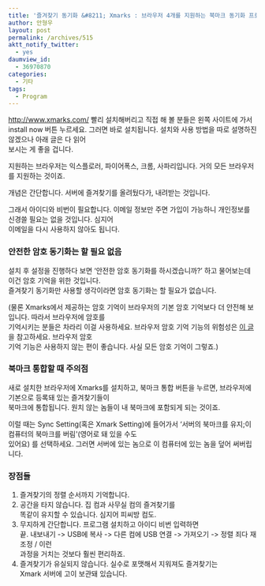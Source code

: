 ```yaml
---
title: '즐겨찾기 동기화 &#8211; Xmarks : 브라우저 4개를 지원하는 북마크 동기화 프로그램(IE, 파폭, 크롬, 사파리)'
author: 안형우
layout: post
permalink: /archives/515
aktt_notify_twitter:
  - yes
daumview_id:
  - 36970870
categories:
  - 기타
tags:
  - Program
---
```

<a title="http://www.xmarks.com/" rel="external nofollow" href="http://www.xmarks.com/" target="_blank">http://www.xmarks.com/</a> 빨리 설치해버리고 직접 해 볼 분들은 왼쪽 사이트에 가서 install now 버튼 누르세요. 그러면 바로 설치됩니다. 설치와 사용 방법을 따로 설명하진 않겠으나 아래 글은 다 읽어  
보시는 게 좋을 겁니다.

지원하는 브라우저는 익스플로러, 파이어폭스, 크롬, 사파리입니다. 거의 모든 브라우저를 지원하는 것이죠.

개념은 간단합니다. 서버에 즐겨찾기를 올려뒀다가, 내려받는 것입니다.

그래서 아이디와 비번이 필요합니다. 이메일 정보만 주면 가입이 가능하니 개인정보를 신경쓸 필요는 없을 것입니다. 심지어  
이메일을 다시 사용하지 않아도 됩니다.

### 안전한 암호 동기화는 할 필요 없음

설치 후 설정을 진행하다 보면 &#8216;안전한 암호 동기화를 하시겠습니까?&#8217; 하고 물어보는데 이건 암호 기억을 위한 것입니다.  
즐겨찾기 동기화만 사용할 생각이라면 암호 동기화는 할 필요가 없습니다.

(물론 Xmarks에서 제공하는 암호 기억이 브라우저의 기본 암호 기억보다 더 안전해 보입니다. 따라서 브라우저에 암호를  
기억시키는 분들은 차라리 이걸 사용하세요. 브라우저 암호 기억 기능의 위험성은 <a title="http://blog.1day1.org/174" rel="external nofollow" href="http://blog.1day1.org/174" target="_blank">이 글</a>을 참고하세요. 브라우저 암호  
기억 기능은 사용하지 않는 편이 좋습니다. 사실 모든 암호 기억이 그렇죠.)

### 북마크 통합할 때 주의점

새로 설치한 브라우저에 Xmarks를 설치하고, 북마크 통합 버튼을 누르면, 브라우저에 기본으로 등록돼 있는 즐겨찾기들이  
북마크에 통합됩니다. 원치 않는 놈들이 내 북마크에 포함되게 되는 것이죠.

이럴 때는 Sync Setting(혹은 Xmark Setting)에 들어가서 &#8216;서버의 북마크를 유지;이 컴퓨터의 북마크를 버림'(영어로 돼 있을 수도  
있어요) 를 선택하세요. 그러면 서버에 있는 놈으로 이 컴퓨터에 있는 놈을 덮어 써버립니다.

### 장점들

1.  즐겨찾기의 정렬 순서까지 기억합니다.
2.  공간을 타지 않습니다. 집 컴과 사무실 컴의 즐겨찾기를  
    똑같이 유지할 수 있습니다. 심지어 피씨방 컴도.
3.  무지하게 간단합니다. 프로그램 설치하고 아이디 비번 입력하면  
    끝. 내보내기 -> USB에 복사 -> 다른 컴에 USB 연결 -> 가져오기 -> 정렬 죄다 재조정 / 이런  
    과정을 거치는 것보다 훨씬 편리하죠.
4.  즐겨찾기가 유실되지 않습니다. 실수로 포맷해서 지워져도 즐겨찾기는  
    Xmark 서버에 고이 보관돼 있습니다.